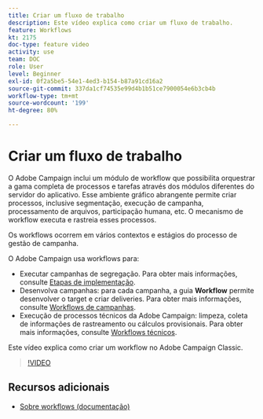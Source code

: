 ```yaml
---
title: Criar um fluxo de trabalho
description: Este vídeo explica como criar um fluxo de trabalho.
feature: Workflows
kt: 2175
doc-type: feature video
activity: use
team: DOC
role: User
level: Beginner
exl-id: 0f2a5be5-54e1-4ed3-b154-b87a91cd16a2
source-git-commit: 337da1cf74535e99d4b1b51ce7900054e6b3cb4b
workflow-type: tm+mt
source-wordcount: '199'
ht-degree: 80%

---
```


# Criar um fluxo de trabalho

O Adobe Campaign inclui um módulo de workflow que possibilita orquestrar a gama completa de processos e tarefas através dos módulos diferentes do servidor do aplicativo. Esse ambiente gráfico abrangente permite criar processos, inclusive segmentação, execução de campanha, processamento de arquivos, participação humana, etc. O mecanismo de workflow executa e rastreia esses processos.

Os workflows ocorrem em vários contextos e estágios do processo de gestão de campanha.

O Adobe Campaign usa workflows para:

* Executar campanhas de segregação. Para obter mais informações, consulte [Etapas de implementação](https://docs.adobe.com/content/help/en/campaign-classic/using/automating-with-workflows/general-operation/building-a-workflow.html#Implementation_steps_).
* Desenvolva campanhas: para cada campanha, a guia **Workflow** permite desenvolver o target e criar deliveries. Para obter mais informações, consulte [Workflows de campanhas](https://docs.adobe.com/content/help/pt-BR/campaign-classic/using/automating-with-workflows/general-operation/building-a-workflow.html#campaign-workflows).
* Execução de processos técnicos da Adobe Campaign: limpeza, coleta de informações de rastreamento ou cálculos provisionais. Para obter mais informações, consulte [Workflows técnicos](https://docs.adobe.com/content/help/pt-BR/campaign-classic/using/automating-with-workflows/general-operation/building-a-workflow.html#technical-workflows).

Este vídeo explica como criar um workflow no Adobe Campaign Classic.

>[!VIDEO](https://video.tv.adobe.com/v/25559?quality=12)

## Recursos adicionais

* [Sobre workflows (documentação)](https://experienceleague.adobe.com/docs/campaign-classic/using/automating-with-workflows/introduction/about-workflows.html?lang=pt-BR)
